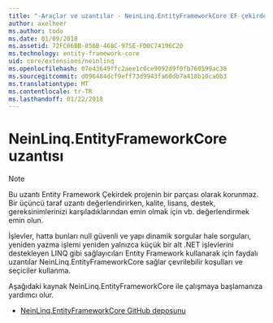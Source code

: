 ```yaml
---
title: "-Araçlar ve uzantılar - NeinLinq.EntityFrameworkCore EF çekirdek"
author: axelheer
ms.author: todo
ms.date: 01/09/2018
ms.assetid: 72FC66BB-856B-468C-975E-FD0C74196C20
ms.technology: entity-framework-core
uid: core/extensions/neinlinq
ms.openlocfilehash: 07e43649ffc2aee1c0ce9092d9f0fb760599ac38
ms.sourcegitcommit: d096484dcf9eff73d9943fa60db7a418b10ca0b3
ms.translationtype: MT
ms.contentlocale: tr-TR
ms.lasthandoff: 01/22/2018
---
```

# <a name="neinlinqentityframeworkcore-extension"></a>NeinLinq.EntityFrameworkCore uzantısı

> [!NOTE]  
> Bu uzantı Entity Framework Çekirdek projenin bir parçası olarak korunmaz. Bir üçüncü taraf uzantı değerlendirirken, kalite, lisans, destek, gereksinimlerinizi karşıladıklarından emin olmak için vb. değerlendirmek emin olun.

İşlevler, hatta bunları null güvenli ve yapı dinamik sorgular hale sorguları, yeniden yazma işlemi yeniden yalnızca küçük bir alt .NET işlevlerini destekleyen LINQ gibi sağlayıcıları Entity Framework kullanarak için faydalı uzantılar NeinLinq.EntityFrameworkCore sağlar çevrilebilir koşulları ve seçiciler kullanma.

Aşağıdaki kaynak NeinLinq.EntityFrameworkCore ile çalışmaya başlamanıza yardımcı olur.
* [NeinLinq.EntityFrameworkCore GitHub deposunu](https://github.com/axelheer/nein-linq/)
